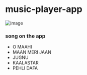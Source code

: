 # music-player-app
![image](https://github.com/AshwinSaklecha/Music-Player-website/assets/147031517/3fc78173-8e5e-4adf-9227-f763d5942e8e)


### song on the app
- O MAAHI
- MAAN MERI JAAN
- JUGNU
- KAALASTAR
- PEHLI DAFA
